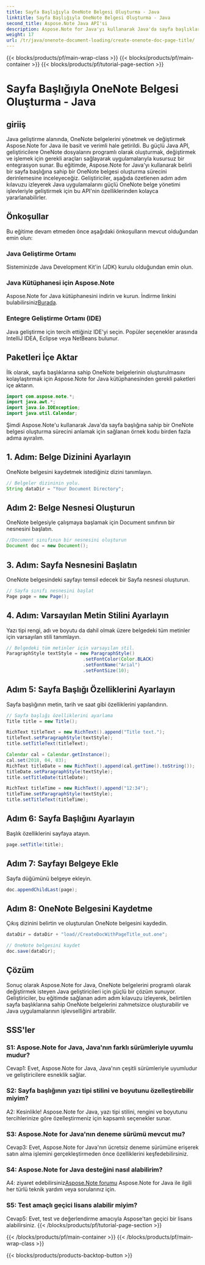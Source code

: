 ```yaml
---
title: Sayfa Başlığıyla OneNote Belgesi Oluşturma - Java
linktitle: Sayfa Başlığıyla OneNote Belgesi Oluşturma - Java
second_title: Aspose.Note Java API'si
description: Aspose.Note for Java'yı kullanarak Java'da sayfa başlıklarına sahip OneNote belgelerini nasıl oluşturacağınızı öğrenin. Kod örnekleriyle kapsamlı eğitim.
weight: 17
url: /tr/java/onenote-document-loading/create-onenote-doc-page-title/
---
```


{{< blocks/products/pf/main-wrap-class >}}
{{< blocks/products/pf/main-container >}}
{{< blocks/products/pf/tutorial-page-section >}}

# Sayfa Başlığıyla OneNote Belgesi Oluşturma - Java

## giriiş

Java geliştirme alanında, OneNote belgelerini yönetmek ve değiştirmek Aspose.Note for Java ile basit ve verimli hale getirildi. Bu güçlü Java API, geliştiricilere OneNote dosyalarını programlı olarak oluşturmak, değiştirmek ve işlemek için gerekli araçları sağlayarak uygulamalarıyla kusursuz bir entegrasyon sunar. Bu eğitimde, Aspose.Note for Java'yı kullanarak belirli bir sayfa başlığına sahip bir OneNote belgesi oluşturma sürecini derinlemesine inceleyeceğiz. Geliştiriciler, aşağıda özetlenen adım adım kılavuzu izleyerek Java uygulamalarını güçlü OneNote belge yönetimi işlevleriyle geliştirmek için bu API'nin özelliklerinden kolayca yararlanabilirler.

## Önkoşullar

Bu eğitime devam etmeden önce aşağıdaki önkoşulların mevcut olduğundan emin olun:

### Java Geliştirme Ortamı

Sisteminizde Java Development Kit'in (JDK) kurulu olduğundan emin olun.

### Java Kütüphanesi için Aspose.Note

 Aspose.Note for Java kütüphanesini indirin ve kurun. İndirme linkini bulabilirsiniz[Burada](https://releases.aspose.com/note/java/).

### Entegre Geliştirme Ortamı (IDE)

Java geliştirme için tercih ettiğiniz IDE'yi seçin. Popüler seçenekler arasında IntelliJ IDEA, Eclipse veya NetBeans bulunur.

## Paketleri İçe Aktar

İlk olarak, sayfa başlıklarına sahip OneNote belgelerinin oluşturulmasını kolaylaştırmak için Aspose.Note for Java kütüphanesinden gerekli paketleri içe aktarın.

```java
import com.aspose.note.*;
import java.awt.*;
import java.io.IOException;
import java.util.Calendar;
```

Şimdi Aspose.Note'u kullanarak Java'da sayfa başlığına sahip bir OneNote belgesi oluşturma sürecini anlamak için sağlanan örnek kodu birden fazla adıma ayıralım.

## 1. Adım: Belge Dizinini Ayarlayın

OneNote belgesini kaydetmek istediğiniz dizini tanımlayın.

```java
// Belgeler dizininin yolu.
String dataDir = "Your Document Directory";
```

## Adım 2: Belge Nesnesi Oluşturun

OneNote belgesiyle çalışmaya başlamak için Document sınıfının bir nesnesini başlatın.

```java
//Document sınıfının bir nesnesini oluşturun
Document doc = new Document();
```

## 3. Adım: Sayfa Nesnesini Başlatın

OneNote belgesindeki sayfayı temsil edecek bir Sayfa nesnesi oluşturun.

```java
// Sayfa sınıfı nesnesini başlat
Page page = new Page();
```

## 4. Adım: Varsayılan Metin Stilini Ayarlayın

Yazı tipi rengi, adı ve boyutu da dahil olmak üzere belgedeki tüm metinler için varsayılan stili tanımlayın.

```java
// Belgedeki tüm metinler için varsayılan stil.
ParagraphStyle textStyle = new ParagraphStyle()
                            .setFontColor(Color.BLACK)
                            .setFontName("Arial")
                            .setFontSize(10);
```

## Adım 5: Sayfa Başlığı Özelliklerini Ayarlayın

Sayfa başlığının metin, tarih ve saat gibi özelliklerini yapılandırın.

```java
// Sayfa başlığı özelliklerini ayarlama
Title title = new Title();

RichText titleText = new RichText().append("Title text.");
titleText.setParagraphStyle(textStyle);
title.setTitleText(titleText);

Calendar cal = Calendar.getInstance();
cal.set(2018, 04, 03);
RichText titleDate = new RichText().append(cal.getTime().toString());
titleDate.setParagraphStyle(textStyle);
title.setTitleDate(titleDate);

RichText titleTime = new RichText().append("12:34");
titleTime.setParagraphStyle(textStyle);
title.setTitleText(titleTime);
```

## Adım 6: Sayfa Başlığını Ayarlayın

Başlık özelliklerini sayfaya atayın.

```java
page.setTitle(title);
```

## Adım 7: Sayfayı Belgeye Ekle

Sayfa düğümünü belgeye ekleyin.

```java
doc.appendChildLast(page);
```

## Adım 8: OneNote Belgesini Kaydetme

Çıkış dizinini belirtin ve oluşturulan OneNote belgesini kaydedin.

```java
dataDir = dataDir + "load//CreateDocWithPageTitle_out.one";

// OneNote belgesini kaydet
doc.save(dataDir);
```

## Çözüm

Sonuç olarak Aspose.Note for Java, OneNote belgelerini programlı olarak değiştirmek isteyen Java geliştiricileri için güçlü bir çözüm sunuyor. Geliştiriciler, bu eğitimde sağlanan adım adım kılavuzu izleyerek, belirtilen sayfa başlıklarına sahip OneNote belgelerini zahmetsizce oluşturabilir ve Java uygulamalarının işlevselliğini artırabilir.

## SSS'ler

### S1: Aspose.Note for Java, Java'nın farklı sürümleriyle uyumlu mudur?

Cevap1: Evet, Aspose.Note for Java, Java'nın çeşitli sürümleriyle uyumludur ve geliştiricilere esneklik sağlar.

### S2: Sayfa başlığının yazı tipi stilini ve boyutunu özelleştirebilir miyim?

A2: Kesinlikle! Aspose.Note for Java, yazı tipi stilini, rengini ve boyutunu tercihlerinize göre özelleştirmeniz için kapsamlı seçenekler sunar.

### S3: Aspose.Note for Java'nın deneme sürümü mevcut mu?

Cevap3: Evet, Aspose.Note for Java'nın ücretsiz deneme sürümüne erişerek satın alma işlemini gerçekleştirmeden önce özelliklerini keşfedebilirsiniz.

### S4: Aspose.Note for Java desteğini nasıl alabilirim?

A4: ziyaret edebilirsiniz[Aspose.Note forumu](https://forum.aspose.com/c/note/28) Aspose.Note for Java ile ilgili her türlü teknik yardım veya sorularınız için.

### S5: Test amaçlı geçici lisans alabilir miyim?

Cevap5: Evet, test ve değerlendirme amacıyla Aspose'tan geçici bir lisans alabilirsiniz.
{{< /blocks/products/pf/tutorial-page-section >}}

{{< /blocks/products/pf/main-container >}}
{{< /blocks/products/pf/main-wrap-class >}}

{{< blocks/products/products-backtop-button >}}
